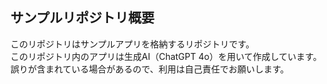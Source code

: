 ## サンプルリポジトリ概要

このリポジトリはサンプルアプリを格納するリポジトリです。<br>
このリポジトリ内のアプリは生成AI（ChatGPT 4o）を用いて作成しています。<br>
誤りが含まれている場合があるので、利用は自己責任でお願いします。